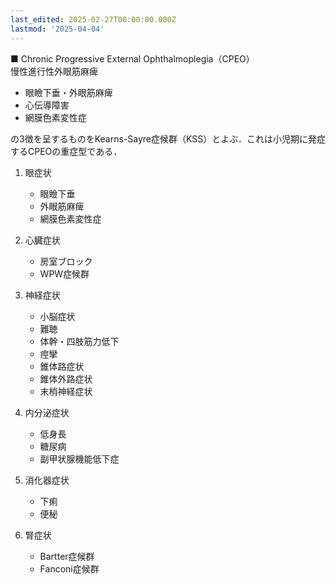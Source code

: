 ```yaml
---
last_edited: 2025-02-27T00:00:00.000Z
lastmod: '2025-04-04'
---
```





■ Chronic Progressive External Ophthalmoplegia（CPEO）  
慢性進行性外眼筋麻痺
 
- 眼瞼下垂・外眼筋麻痺
- 心伝導障害
- 網膜色素変性症

の3徴を呈するものをKearns-Sayre症候群（KSS）とよぶ．これは小児期に発症するCPEOの重症型である．
 
1. 眼症状
    
    - 眼瞼下垂
    - 外眼筋麻痺
    - 網膜色素変性症
2. 心臓症状
    
    - 房室ブロック
    - WPW症候群
3. 神経症状
    
    - 小脳症状
    - 難聴
    - 体幹・四肢筋力低下
    - 痙攣
    - 錐体路症状
    - 錐体外路症状
    - 末梢神経症状
4. 内分泌症状
    
    - 低身長
    - 糖尿病
    - 副甲状腺機能低下症
5. 消化器症状
    
    - 下痢
    - 便秘
6. 腎症状
    
    - Bartter症候群
    - Fanconi症候群
